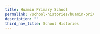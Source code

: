 ```yaml
---
title: Huamin Primary School
permalink: /school-histories/huamin-pri/
description: ""
third_nav_title: School Histories
---
```

